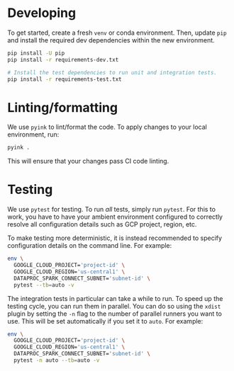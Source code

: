 # Developing

To get started, create a fresh `venv` or conda environment. Then, update `pip`
and install the required dev dependencies within the new environment.

```sh
pip install -U pip
pip install -r requirements-dev.txt

# Install the test dependencies to run unit and integration tests.
pip install -r requirements-test.txt
```

# Linting/formatting

We use `pyink` to lint/format the code. To apply changes to your local
environment, run:

```sh
pyink .
```

This will ensure that your changes pass CI code linting.

# Testing

We use `pytest` for testing. To run _all_ tests, simply run `pytest`. For this
to work, you have to have your ambient environment configured to correctly
resolve all configuration details such as GCP project, region, etc.

To make testing more deterministic, it is instead recommended to specify
configuration details on the command line. For example:

```sh
env \
  GOOGLE_CLOUD_PROJECT='project-id' \
  GOOGLE_CLOUD_REGION='us-central1' \
  DATAPROC_SPARK_CONNECT_SUBNET='subnet-id' \
  pytest --tb=auto -v
```

The integration tests in particular can take a while to run. To speed up the
testing cycle, you can run them in parallel. You can do so using the `xdist`
plugin by setting the `-n` flag to the number of parallel runners you want to
use. This will be set automatically if you set it to `auto`. For example:

```sh
env \
  GOOGLE_CLOUD_PROJECT='project-id' \
  GOOGLE_CLOUD_REGION='us-central1' \
  DATAPROC_SPARK_CONNECT_SUBNET='subnet-id' \
  pytest -n auto --tb=auto -v
```
